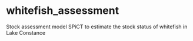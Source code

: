 # whitefish_assessment
Stock assessment model SPiCT to estimate the stock status of whitefish in Lake Constance

